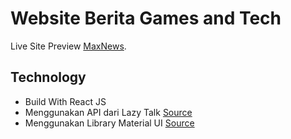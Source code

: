 # Website Berita Games and Tech

Live Site Preview [MaxNews](https://max-news-dun.vercel.app/).

## Technology

- Build With React JS
- Menggunakan API dari Lazy Talk [Source](https://github.com/NicolaDeastra/The-Lazy-Media-api)
- Menggunakan Library Material UI [Source](https://mui.com/)

